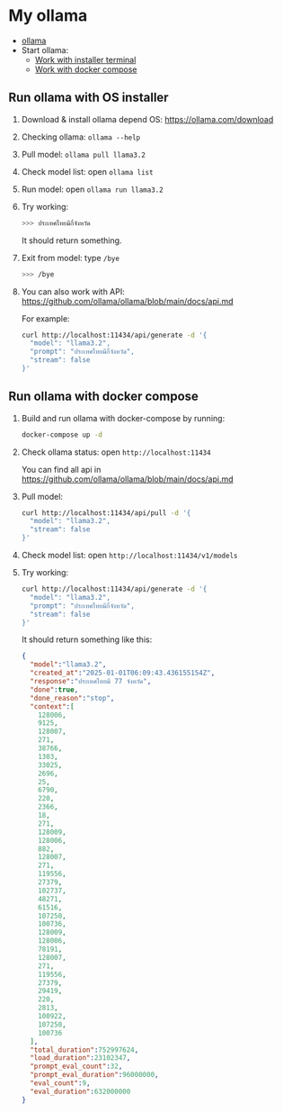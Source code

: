 # My ollama

- [ollama](https://github.com/ollama/ollama)
- Start ollama:
  - [Work with installer terminal](#run-ollama-with-os-installer)
  - [Work with docker compose](#run-ollama-with-docker-compose)

## Run ollama with OS installer

  1. Download & install ollama depend OS: <https://ollama.com/download>

  2. Checking ollama: `ollama --help`

  3. Pull model: `ollama pull llama3.2`

  4. Check model list: open `ollama list`

  5. Run model: open `ollama run llama3.2`

  6. Try working:

     ```sh
     >>> ประเทศไทยมีกี่จังหวัด
     ```

     It should return something.

  7. Exit from model: type `/bye`

     ```sh
     >>> /bye
     ```

  8. You can also work with API: <https://github.com/ollama/ollama/blob/main/docs/api.md>

     For example:

     ```sh
     curl http://localhost:11434/api/generate -d '{
       "model": "llama3.2",
       "prompt": "ประเทศไทยมีกี่จังหวัด",
       "stream": false
     }'
     ```

## Run ollama with docker compose

  1. Build and run ollama with docker-compose by running:

     ```sh
     docker-compose up -d
     ```

  2. Check ollama status: open `http://localhost:11434`

     You can find all api in <https://github.com/ollama/ollama/blob/main/docs/api.md>
  3. Pull model:

     ```sh
     curl http://localhost:11434/api/pull -d '{
       "model": "llama3.2",
       "stream": false
     }'
     ```

  4. Check model list: open `http://localhost:11434/v1/models`
  5. Try working:

     ```sh
     curl http://localhost:11434/api/generate -d '{
       "model": "llama3.2",
       "prompt": "ประเทศไทยมีกี่จังหวัด",
       "stream": false
     }'
     ```

     It should return something like this:

     ```json
     {
       "model":"llama3.2",
       "created_at":"2025-01-01T06:09:43.436155154Z",
       "response":"ประเทศไทยมี 77 จังหวัด",
       "done":true,
       "done_reason":"stop",
       "context":[
         128006,
         9125,
         128007,
         271,
         38766,
         1303,
         33025,
         2696,
         25,
         6790,
         220,
         2366,
         18,
         271,
         128009,
         128006,
         882,
         128007,
         271,
         119556,
         27379,
         102737,
         48271,
         61516,
         107250,
         100736,
         128009,
         128006,
         78191,
         128007,
         271,
         119556,
         27379,
         29419,
         220,
         2813,
         100922,
         107250,
         100736
       ],
       "total_duration":752997624,
       "load_duration":23102347,
       "prompt_eval_count":32,
       "prompt_eval_duration":96000000,
       "eval_count":9,
       "eval_duration":632000000
     }
     ```
